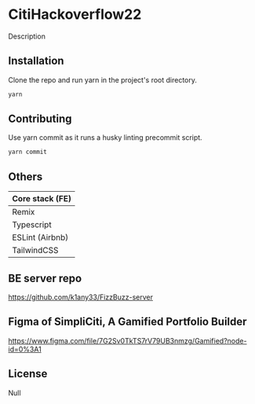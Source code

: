 # CitiHackoverflow22

Description

## Installation

Clone the repo and run yarn in the project's root directory.

```bash
yarn
```

## Contributing

Use yarn commit as it runs a husky linting precommit script.

```bash
yarn commit
```

## Others

| Core stack (FE) |
| --------------- |
| Remix           |
| Typescript      |
| ESLint (Airbnb) |
| TailwindCSS     |

## BE server repo
https://github.com/k1any33/FizzBuzz-server

## Figma of SimpliCiti, A Gamified Portfolio Builder
https://www.figma.com/file/7G2Sv0TkTS7rV79UB3nmzg/Gamified?node-id=0%3A1

## License

Null
